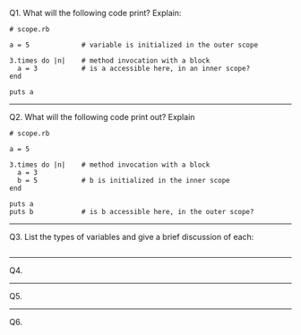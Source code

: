 Q1. What will the following code print? Explain:

```
# scope.rb

a = 5             # variable is initialized in the outer scope

3.times do |n|    # method invocation with a block
  a = 3           # is a accessible here, in an inner scope?
end

puts a

```

***

Q2. What will the following code print out? Explain

```
# scope.rb

a = 5

3.times do |n|    # method invocation with a block
  a = 3
  b = 5           # b is initialized in the inner scope
end

puts a
puts b            # is b accessible here, in the outer scope?
```

***

Q3. List the types of variables and give a brief discussion of each:

```

```
***

Q4.


***

Q5.

***


Q6.
